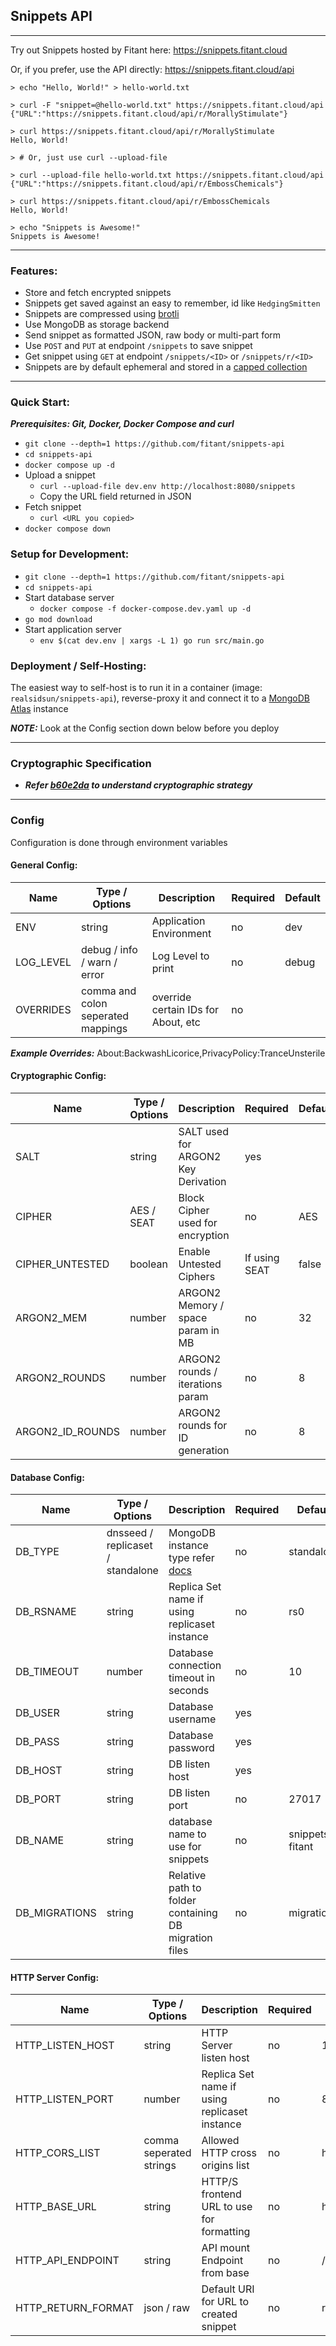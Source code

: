 ## Snippets API
---
Try out Snippets hosted by Fitant here: https://snippets.fitant.cloud

Or, if you prefer, use the API directly: https://snippets.fitant.cloud/api

```
> echo "Hello, World!" > hello-world.txt 

> curl -F "snippet=@hello-world.txt" https://snippets.fitant.cloud/api
{"URL":"https://snippets.fitant.cloud/api/r/MorallyStimulate"}

> curl https://snippets.fitant.cloud/api/r/MorallyStimulate
Hello, World!

> # Or, just use curl --upload-file

> curl --upload-file hello-world.txt https://snippets.fitant.cloud/api 
{"URL":"https://snippets.fitant.cloud/api/r/EmbossChemicals"}

> curl https://snippets.fitant.cloud/api/r/EmbossChemicals
Hello, World!

> echo "Snippets is Awesome!"
Snippets is Awesome!
```
---

### Features:
- Store and fetch encrypted snippets
- Snippets get saved against an easy to remember, id like `HedgingSmitten` 
- Snippets are compressed using [brotli](https://github.com/google/brotli)
- Use MongoDB as storage backend
- Send snippet as formatted JSON, raw body or multi-part form
- Use `POST` and `PUT` at endpoint `/snippets` to save snippet
- Get snippet using `GET` at endpoint `/snippets/<ID>` or `/snippets/r/<ID>`
- Snippets are by default ephemeral and stored in a [capped collection](https://docs.mongodb.com/manual/core/capped-collections/) 

---

### Quick Start:
***Prerequisites: Git, Docker, Docker Compose and curl***
- `git clone --depth=1 https://github.com/fitant/snippets-api`
- `cd snippets-api`
- `docker compose up -d`
- Upload a snippet
    - `curl --upload-file dev.env http://localhost:8080/snippets`
    - Copy the URL field returned in JSON
- Fetch snippet
    - `curl <URL you copied>`
- `docker compose down`

### Setup for Development:
- `git clone --depth=1 https://github.com/fitant/snippets-api`
- `cd snippets-api`
- Start database server
  - `docker compose -f docker-compose.dev.yaml up -d`
- `go mod download`
- Start application server
  - `env $(cat dev.env | xargs -L 1) go run src/main.go`

### Deployment / Self-Hosting:
The easiest way to self-host is to run it in a container (image: `realsidsun/snippets-api`), reverse-proxy it and connect it to a [MongoDB Atlas](https://www.mongodb.com/atlas/database) instance

***NOTE:*** Look at the Config section down below before you deploy

---

### Cryptographic Specification
- ***Refer [b60e2da](https://github.com/fitant/snippets-api/commit/b60e2dadfc89a8307dc2811273415b5e1e158c0d) to understand cryptographic strategy***

---

### Config
Configuration is done through environment variables

#### General Config:

| Name      | Type / Options                     | Description                         | Required | Default |
|-----------|------------------------------------|-------------------------------------|----------|---------|
| ENV       | string                             | Application Environment             | no       | dev     |
| LOG_LEVEL | debug / info / warn / error        | Log Level to print                  | no       | debug   |
| OVERRIDES | comma and colon seperated mappings | override certain IDs for About, etc | no       |         |

***Example Overrides:*** About:BackwashLicorice,PrivacyPolicy:TranceUnsterile

#### Cryptographic Config:

| Name            | Type / Options | Description                         | Required      | Default |
|-----------------|----------------|-------------------------------------|---------------|---------|
| SALT            | string         | SALT used for ARGON2 Key Derivation | yes           |         |
| CIPHER          | AES / SEAT     | Block Cipher used for encryption    | no            | AES     |
| CIPHER_UNTESTED | boolean        | Enable Untested Ciphers             | If using SEAT | false   |
| ARGON2_MEM      | number         | ARGON2 Memory / space param in MB   | no            | 32      |
| ARGON2_ROUNDS   | number         | ARGON2 rounds / iterations param    | no            | 8       |
| ARGON2_ID_ROUNDS| number         | ARGON2 rounds for ID generation     | no            | 8       |

#### Database Config:

| Name          | Type / Options                    | Description                                                                                      | Required | Default         |
|---------------|-----------------------------------|--------------------------------------------------------------------------------------------------|----------|-----------------|
| DB_TYPE       | dnsseed / replicaset / standalone | MongoDB instance type refer [docs](https://docs.mongodb.com/manual/reference/connection-string/) | no       | standalone      |
| DB_RSNAME     | string                            | Replica Set name if using replicaset instance                                                    | no       | rs0             |
| DB_TIMEOUT    | number                            | Database connection timeout in seconds                                                           | no       | 10              |
| DB_USER       | string                            | Database username                                                                                | yes      |                 |
| DB_PASS       | string                            | Database password                                                                                | yes      |                 |
| DB_HOST       | string                            | DB listen host                                                                                   | yes      |                 |
| DB_PORT       | string                            | DB listen port                                                                                   | no       | 27017           |
| DB_NAME       | string                            | database name to use for snippets                                                                | no       | snippets-fitant |
| DB_MIGRATIONS | string                            | Relative path to folder containing DB migration files                                            | no       | migrations      |

#### HTTP Server Config:

| Name               | Type / Options           | Description                                   | Required | Default               |
|--------------------|--------------------------|-----------------------------------------------|----------|-----------------------|
| HTTP_LISTEN_HOST   | string                   | HTTP Server listen host                       | no       | 127.0.0.1             |
| HTTP_LISTEN_PORT   | number                   | Replica Set name if using replicaset instance | no       | 8080                  |
| HTTP_CORS_LIST     | comma seperated strings  | Allowed HTTP cross origins list               | no       | http://localhost:*    |
| HTTP_BASE_URL      | string                   | HTTP/S frontend URL to use for formatting     | no       | http://localhost:8080 |
| HTTP_API_ENDPOINT  | string                   | API mount Endpoint from base                  | no       | /snippets             |
| HTTP_RETURN_FORMAT | json / raw               | Default URI for URL to created snippet        | no       | raw                   |
